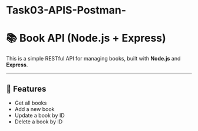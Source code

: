 # Task03-APIS-Postman-

# 📚 Book API (Node.js + Express)

This is a simple RESTful API for managing books, built with **Node.js** and **Express**.

---

## 🚀 Features

- Get all books
- Add a new book
- Update a book by ID
- Delete a book by ID



